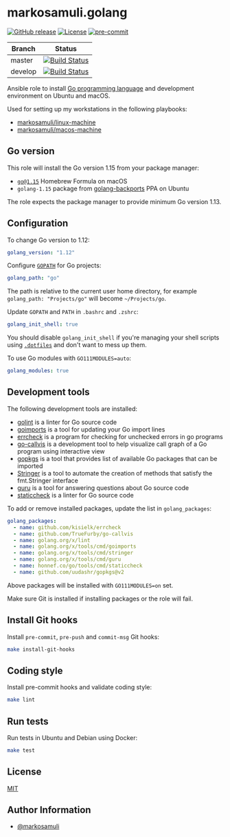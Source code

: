 # markosamuli.golang

[![GitHub release](https://img.shields.io/github/release/markosamuli/ansible-golang.svg)](https://github.com/markosamuli/ansible-golang/releases)
[![License](https://img.shields.io/github/license/markosamuli/ansible-golang.svg)](https://github.com/markosamuli/ansible-golang/blob/master/LICENSE)
[![pre-commit](https://img.shields.io/badge/pre--commit-enabled-brightgreen?logo=pre-commit&logoColor=white)](https://github.com/pre-commit/pre-commit)

| Branch  | Status |
|---------|--------|
| master  | [![Build Status](https://travis-ci.org/markosamuli/ansible-golang.svg?branch=master)](https://travis-ci.org/markosamuli/ansible-golang)
| develop | [![Build Status](https://travis-ci.org/markosamuli/ansible-golang.svg?branch=develop)](https://travis-ci.org/markosamuli/ansible-golang)

Ansible role to install [Go programming language] and development environment
on Ubuntu and macOS.

Used for setting up my workstations in the following playbooks:

- [markosamuli/linux-machine][linux-machine]
- [markosamuli/macos-machine][macos-machine]

[Go programming language]: https://golang.org/
[linux-machine]: https://github.com/markosamuli/linux-machine
[macos-machine]: https://github.com/markosamuli/macos-machine

## Go version

This role will install the Go version 1.15 from your package manager:

- [`go@1.15`][brew-go] Homebrew Formula on macOS
- `golang-1.15` package from [golang-backports] PPA on Ubuntu

The role expects the package manager to provide minimum Go version 1.13.

[brew-go]: https://formulae.brew.sh/formula/go
[golang-backports]: https://launchpad.net/~longsleep/+archive/ubuntu/golang-backports

## Configuration

To change Go version to 1.12:

```yaml
golang_version: "1.12"
```

Configure [`GOPATH`][GOPATH] for Go projects:

```yaml
golang_path: "go"
```

The path is relative to the current user home directory, for
example `golang_path: "Projects/go"` will become `~/Projects/go`.

Update `GOPATH` and `PATH` in `.bashrc` and `.zshrc`:

```yaml
golang_init_shell: true
```

You should disable `golang_init_shell` if you're managing your shell
scripts using [`.dotfiles`][dotfiles] and don't want to mess up them.

To use Go modules with `GO111MODULES=auto`:

```yaml
golang_modules: true
```

[GOPATH]: https://github.com/golang/go/wiki/GOPATH
[dotfiles]: https://dotfiles.github.io

## Development tools

The following development tools are installed:

- [golint] is a linter for Go source code
- [goimports] is a tool for updating your Go import lines
- [errcheck] is a program for checking for unchecked errors in go programs
- [go-callvis] is a development tool to help visualize call graph of a Go
  program using interactive view
- [gopkgs] is a tool that provides list of available Go packages that can be
  imported
- [Stringer][stringer] is a tool to automate the creation of methods that
  satisfy the fmt.Stringer interface
- [guru] is a tool for answering questions about Go source code
- [staticcheck] is a linter for Go source code

To add or remove installed packages, update the list in `golang_packages`:

```yaml
golang_packages:
  - name: github.com/kisielk/errcheck
  - name: github.com/TrueFurby/go-callvis
  - name: golang.org/x/lint
  - name: golang.org/x/tools/cmd/goimports
  - name: golang.org/x/tools/cmd/stringer
  - name: golang.org/x/tools/cmd/guru
  - name: honnef.co/go/tools/cmd/staticcheck
  - name: github.com/uudashr/gopkgs@v2
```

Above packages will be installed with `GO111MODULES=on` set.

Make sure Git is installed if installing packages or the role will fail.

[golint]: https://godoc.org/golang.org/x/lint
[goimports]: https://godoc.org/golang.org/x/tools/cmd/goimports
[errcheck]: https://github.com/kisielk/errcheck
[go-callvis]: https://github.com/ofabry/go-callvis
[gopkgs]: https://github.com/uudashr/gopkgs
[stringer]: https://godoc.org/golang.org/x/tools/cmd/stringer
[guru]: https://godoc.org/golang.org/x/tools/cmd/guru
[staticcheck]: https://godoc.org/honnef.co/go/tools/staticcheck

## Install Git hooks

Install `pre-commit`, `pre-push` and `commit-msg` Git hooks:

```bash
make install-git-hooks
```

## Coding style

Install pre-commit hooks and validate coding style:

```bash
make lint
```

## Run tests

Run tests in Ubuntu and Debian using Docker:

```bash
make test
```

## License

[MIT](LICENSE)

## Author Information

- [@markosamuli](https://github.com/markosamuli)
